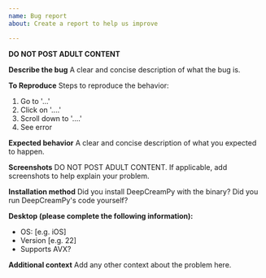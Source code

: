 ```yaml
---
name: Bug report
about: Create a report to help us improve

---
```


**DO NOT POST ADULT CONTENT**

**Describe the bug**
A clear and concise description of what the bug is.

**To Reproduce**
Steps to reproduce the behavior:
1. Go to '...'
2. Click on '....'
3. Scroll down to '....'
4. See error

**Expected behavior**
A clear and concise description of what you expected to happen.

**Screenshots**
DO NOT POST ADULT CONTENT.
If applicable, add screenshots to help explain your problem.

**Installation method**
Did you install DeepCreamPy with the binary?
Did you run DeepCreamPy's code yourself?

**Desktop (please complete the following information):**
 - OS: [e.g. iOS]
 - Version [e.g. 22]
 - Supports AVX?

**Additional context**
Add any other context about the problem here.
